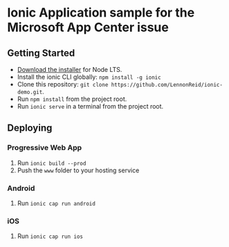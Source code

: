 # Ionic Application sample for the Microsoft App Center issue

## Getting Started

* [Download the installer](https://nodejs.org/) for Node LTS.
* Install the ionic CLI globally: `npm install -g ionic`
* Clone this repository: `git clone https://github.com/LennonReid/ionic-demo.git`.
* Run `npm install` from the project root.
* Run `ionic serve` in a terminal from the project root.

## Deploying

### Progressive Web App

1. Run `ionic build --prod`
2. Push the `www` folder to your hosting service

### Android

1. Run `ionic cap run android`

### iOS

1. Run `ionic cap run ios`
